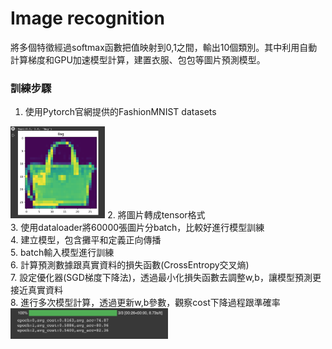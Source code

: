 # Image recognition
將多個特徵經過softmax函數把值映射到0,1之間，輸出10個類別。其中利用自動計算梯度和GPU加速模型計算，建置衣服、包包等圖片預測模型。

### 訓練步驟
1. 使用Pytorch官網提供的FashionMNIST datasets<br>
<img src="https://github.com/Jessica302/PyTorch-learning/blob/main/image%20recognition/image/image.png" width=30%>
2. 將圖片轉成tensor格式<br>
3. 使用dataloader將60000張圖片分batch，比較好進行模型訓練<br>
4. 建立模型，包含攤平和定義正向傳播<br>
5. batch輸入模型進行訓練<br>
6. 計算預測數據跟真實資料的損失函數(CrossEntropy交叉熵)<br>
7. 設定優化器(SGD梯度下降法)，透過最小化損失函數去調整w,b，讓模型預測更接近真實資料<br>
8. 進行多次模型計算，透過更新w,b參數，觀察cost下降過程跟準確率<br>
<img src="https://github.com/Jessica302/PyTorch-learning/blob/main/image%20recognition/image/result.png" width=50%>
